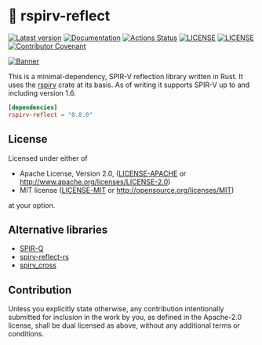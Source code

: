 # 🌋 rspirv-reflect

[![Latest version](https://img.shields.io/crates/v/rspirv-reflect.svg)](https://crates.io/crates/rspirv-reflect)
[![Documentation](https://docs.rs/rspirv-reflect/badge.svg)](https://docs.rs/rspirv-reflect)
[![Actions Status](https://github.com/Traverse-Research/rspirv-reflect/workflows/Continuous%20integration/badge.svg)](https://github.com/Traverse-Research/rspirv-reflect/actions)
[![LICENSE](https://img.shields.io/badge/license-MIT-blue.svg)](LICENSE-MIT)
[![LICENSE](https://img.shields.io/badge/license-apache-blue.svg)](LICENSE-APACHE)
[![Contributor Covenant](https://img.shields.io/badge/contributor%20covenant-v1.4%20adopted-ff69b4.svg)](../master/CODE_OF_CONDUCT.md)

[![Banner](banner.png)](https://traverseresearch.nl)

This is a minimal-dependency, SPIR-V reflection library written in Rust. It uses the [rspirv](https://github.com/gfx-rs/rspirv/) crate at its basis. As of writing it supports SPIR-V up to and including version 1.6.

```toml
[dependencies]
rspirv-reflect = "0.8.0"
```

## License

Licensed under either of

- Apache License, Version 2.0, ([LICENSE-APACHE](../master/LICENSE-APACHE) or http://www.apache.org/licenses/LICENSE-2.0)
- MIT license ([LICENSE-MIT](../master/LICENSE-MIT) or http://opensource.org/licenses/MIT)

at your option.

## Alternative libraries

- [SPIR-Q](https://github.com/PENGUINLIONG/spirq-rs)
- [spirv-reflect-rs](https://github.com/gwihlidal/spirv-reflect-rs)
- [spirv_cross](https://github.com/grovesNL/spirv_cross)

## Contribution

Unless you explicitly state otherwise, any contribution intentionally
submitted for inclusion in the work by you, as defined in the Apache-2.0
license, shall be dual licensed as above, without any additional terms or
conditions.
